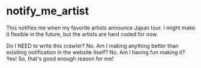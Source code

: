 # notify_me_artist
This notifies me when my favorite artists announce Japan tour. I might make it flexible in the future, but the artists are hard coded for now.

Do I NEED to write this crawler? No.
Am I making anything better than exisiting notification in the website itself? No.
Am I having fun making it? Yes! So, that's good enough reason for me!
